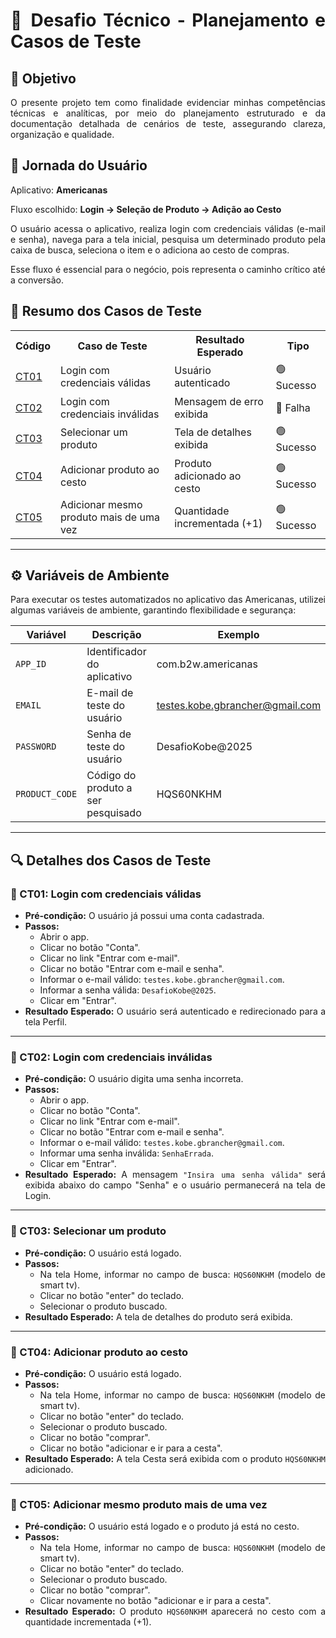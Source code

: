<div align="justify">

# 📌 Desafio Técnico - Planejamento e Casos de Teste

## 🎯 Objetivo
O presente projeto tem como finalidade evidenciar minhas competências técnicas e analíticas, por meio do planejamento estruturado e da documentação detalhada de cenários de teste, assegurando clareza, organização e qualidade.

## 🚀 Jornada do Usuário
Aplicativo: <b>Americanas</b>

Fluxo escolhido: <b>Login → Seleção de Produto → Adição ao Cesto</b>

<p>O usuário acessa o aplicativo, realiza login com credenciais válidas (e-mail e senha), navega para a tela inicial, pesquisa um determinado produto pela caixa de busca, seleciona o item e o adiciona ao cesto de compras.</p>

<p>Esse fluxo é essencial para o negócio, pois representa o caminho crítico até a conversão.</p>

## 🧪 Resumo dos Casos de Teste

<table>
  <tr>
    <th>Código</th>
    <th>Caso de Teste</th>
    <th>Resultado Esperado</th>
    <th>Tipo</th>
  </tr>
  <tr>
    <td><a href="#ct01">CT01</a></td>
    <td>Login com credenciais válidas</td>
    <td>Usuário autenticado</td>
    <td>🟢 Sucesso</td>
  </tr>
  <tr>
    <td><a href="#ct02">CT02</a></td>
    <td>Login com credenciais inválidas</td>
    <td>Mensagem de erro exibida</td>
    <td>🔴 Falha</td>
  </tr>
  <tr>
    <td><a href="#ct03">CT03</a></td>
    <td>Selecionar um produto</td>
    <td>Tela de detalhes exibida</td>
    <td>🟢 Sucesso</td>
  </tr>
  <tr>
    <td><a href="#ct04">CT04</a></td>
    <td>Adicionar produto ao cesto</td>
    <td>Produto adicionado ao cesto</td>
    <td>🟢 Sucesso</td>
  </tr>
  <tr>
    <td><a href="#ct05">CT05</a></td>
    <td>Adicionar mesmo produto mais de uma vez</td>
    <td>Quantidade incrementada (+1)</td>
    <td>🟢 Sucesso</td>
  </tr>
</table>

---

## ⚙️ Variáveis de Ambiente

Para executar os testes automatizados no aplicativo das Americanas, utilizei algumas variáveis de ambiente, garantindo flexibilidade e segurança:

| Variável | Descrição | Exemplo |
|----------|-----------|---------|
| `APP_ID` | Identificador do aplicativo | com.b2w.americanas |
| `EMAIL` | E-mail de teste do usuário | testes.kobe.gbrancher@gmail.com |
| `PASSWORD` | Senha de teste do usuário | DesafioKobe@2025 |
| `PRODUCT_CODE` | Código do produto a ser pesquisado | HQS60NKHM |

---

## 🔍 Detalhes dos Casos de Teste

### <div id="ct01">📝 CT01: Login com credenciais válidas</div>
- **Pré-condição:** O usuário já possui uma conta cadastrada.
- **Passos:**
  - Abrir o app.
  - Clicar no botão "Conta".
  - Clicar no link "Entrar com e-mail".
  - Clicar no botão "Entrar com e-mail e senha".
  - Informar o e-mail válido: `testes.kobe.gbrancher@gmail.com`.
  - Informar a senha válida: `DesafioKobe@2025`.
  - Clicar em "Entrar".
- **Resultado Esperado:** O usuário será autenticado e redirecionado para a tela Perfil.

---

### <div id="ct02">📝 CT02: Login com credenciais inválidas</div>
- **Pré-condição:** O usuário digita uma senha incorreta.
- **Passos:**
  - Abrir o app.
  - Clicar no botão "Conta".
  - Clicar no link "Entrar com e-mail".
  - Clicar no botão "Entrar com e-mail e senha".
  - Informar o e-mail válido: `testes.kobe.gbrancher@gmail.com`.
  - Informar uma senha inválida: `SenhaErrada`.
  - Clicar em "Entrar".
- **Resultado Esperado:** A mensagem `"Insira uma senha válida"` será exibida abaixo do campo "Senha" e o usuário permanecerá na tela de Login.

---

### <div id="ct03">📝 CT03: Selecionar um produto</div>
- **Pré-condição:** O usuário está logado.
- **Passos:**
  - Na tela Home, informar no campo de busca: `HQS60NKHM` (modelo de smart tv).
  - Clicar no botão "enter" do teclado.
  - Selecionar o produto buscado.
- **Resultado Esperado:** A tela de detalhes do produto será exibida.

---

### <div id="ct04">📝 CT04: Adicionar produto ao cesto</div>
- **Pré-condição:** O usuário está logado.
- **Passos:**
  - Na tela Home, informar no campo de busca: `HQS60NKHM` (modelo de smart tv).
  - Clicar no botão "enter" do teclado.
  - Selecionar o produto buscado.
  - Clicar no botão "comprar".
  - Clicar no botão "adicionar e ir para a cesta".
- **Resultado Esperado:** A tela Cesta será exibida com o produto `HQS60NKHM` adicionado.

---

### <div id="ct05">📝 CT05: Adicionar mesmo produto mais de uma vez</div>
- **Pré-condição:** O usuário está logado e o produto já está no cesto.
- **Passos:**
  - Na tela Home, informar no campo de busca: `HQS60NKHM` (modelo de smart tv).
  - Clicar no botão "enter" do teclado.
  - Selecionar o produto buscado.
  - Clicar no botão "comprar".
  - Clicar novamente no botão "adicionar e ir para a cesta".
- **Resultado Esperado:** O produto `HQS60NKHM` aparecerá no cesto com a quantidade incrementada (+1).

</div>
